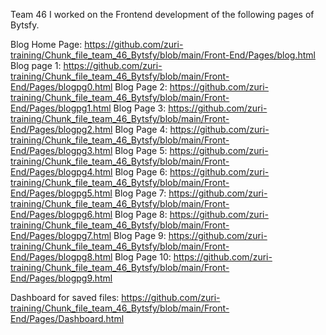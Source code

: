 Team 46 
I worked on the Frontend development of the following pages of Bytsfy.

Blog Home Page: https://github.com/zuri-training/Chunk_file_team_46_Bytsfy/blob/main/Front-End/Pages/blog.html
Blog page 1: https://github.com/zuri-training/Chunk_file_team_46_Bytsfy/blob/main/Front-End/Pages/blogpg0.html
Blog Page 2: https://github.com/zuri-training/Chunk_file_team_46_Bytsfy/blob/main/Front-End/Pages/blogpg1.html
Blog Page 3: https://github.com/zuri-training/Chunk_file_team_46_Bytsfy/blob/main/Front-End/Pages/blogpg2.html
Blog Page 4: https://github.com/zuri-training/Chunk_file_team_46_Bytsfy/blob/main/Front-End/Pages/blogpg3.html
Blog Page 5: https://github.com/zuri-training/Chunk_file_team_46_Bytsfy/blob/main/Front-End/Pages/blogpg4.html
Blog Page 6: https://github.com/zuri-training/Chunk_file_team_46_Bytsfy/blob/main/Front-End/Pages/blogpg5.html
Blog Page 7: https://github.com/zuri-training/Chunk_file_team_46_Bytsfy/blob/main/Front-End/Pages/blogpg6.html
Blog Page 8: https://github.com/zuri-training/Chunk_file_team_46_Bytsfy/blob/main/Front-End/Pages/blogpg7.html
Blog Page 9: https://github.com/zuri-training/Chunk_file_team_46_Bytsfy/blob/main/Front-End/Pages/blogpg8.html
Blog Page 10: https://github.com/zuri-training/Chunk_file_team_46_Bytsfy/blob/main/Front-End/Pages/blogpg9.html

Dashboard for saved files: https://github.com/zuri-training/Chunk_file_team_46_Bytsfy/blob/main/Front-End/Pages/Dashboard.html